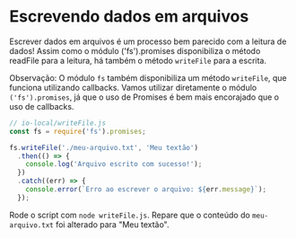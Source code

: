 # Escrevendo dados em arquivos
Escrever dados em arquivos é um processo bem parecido com a leitura de dados! Assim como o módulo ('fs').promises disponibiliza o método readFile para a leitura, há também o método `writeFile` para a escrita.

Observação: O módulo `fs` também disponibiliza um método `writeFile`, que funciona utilizando callbacks. Vamos utilizar diretamente o módulo `('fs').promises`, já que o uso de Promises é bem mais encorajado que o uso de callbacks.
```js
// io-local/writeFile.js
const fs = require('fs').promises;

fs.writeFile('./meu-arquivo.txt', 'Meu textão')
  .then(() => {
    console.log('Arquivo escrito com sucesso!');
  })
  .catch((err) => {
    console.error(`Erro ao escrever o arquivo: ${err.message}`);
  });
```

Rode o script com `node writeFile.js`. Repare que o conteúdo do `meu-arquivo.txt` foi alterado para "Meu textão".
